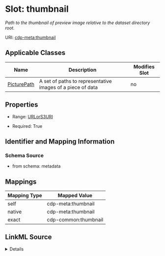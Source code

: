 

# Slot: thumbnail


_Path to the thumbnail of preview image relative to the dataset directory root._



URI: [cdp-meta:thumbnail](metadatathumbnail)



<!-- no inheritance hierarchy -->





## Applicable Classes

| Name | Description | Modifies Slot |
| --- | --- | --- |
| [PicturePath](PicturePath.md) | A set of paths to representative images of a piece of data |  no  |







## Properties

* Range: [URLorS3URI](URLorS3URI.md)

* Required: True





## Identifier and Mapping Information







### Schema Source


* from schema: metadata




## Mappings

| Mapping Type | Mapped Value |
| ---  | ---  |
| self | cdp-meta:thumbnail |
| native | cdp-meta:thumbnail |
| exact | cdp-common:thumbnail |




## LinkML Source

<details>
```yaml
name: thumbnail
description: Path to the thumbnail of preview image relative to the dataset directory
  root.
from_schema: metadata
exact_mappings:
- cdp-common:thumbnail
rank: 1000
alias: thumbnail
owner: PicturePath
domain_of:
- PicturePath
range: URLorS3URI
required: true
inlined: true
inlined_as_list: true

```
</details>